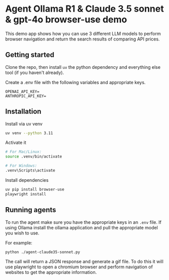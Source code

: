 
# Agent Ollama R1 & Claude 3.5 sonnet & gpt-4o browser-use demo

This demo app shows how you can use 3 different LLM models to perform browser navigation and return the search results of comparing API prices.

## Getting started

Clone the repo, then install `uv` the python dependency and everything else tool (if you haven't already).

Create a .env file with the following variables and appropriate keys.

```env
OPENAI_API_KEY=
ANTHROPIC_API_KEY=
```

## Installation

Install via uv venv

```sh
uv venv --python 3.11
```

Activate it
```sh
# For Mac/Linux:
source .venv/bin/activate

# For Windows:
.venv\Scripts\activate

```

Install dependencies
```sh
uv pip install browser-use
playwright install
```

## Running agents

To run the agent make sure you have the appropriate keys in an `.env` file. If using Ollama install the ollama application and pull the appropriate model you wish to use.

For example:

```sh
python ./agent-claude35-sonnet.py
```

The call will return a JSON response and generate a gif file. To do this it will use playwright to open a chromium browser and perform navigation of websites to get the appropriate information.


